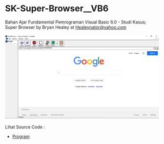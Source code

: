 # SK-Super-Browser__VB6
Bahan Ajar Fundamental Pemrograman Visual Basic 6.0 - Studi Kasus; Super Browser by Bryan Healey at Healeynator@yahoo.com<br><br>
<img src="https://github.com/RizkyKhapidsyah/SK-Super-Browser__VB6/blob/main/result/001.PNG"><br><br>
Lihat Source Code : <br>
- <a href="https://github.com/RizkyKhapidsyah/SK-Super-Browser__VB6">Program</a>
